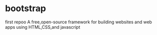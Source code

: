# bootstrap
first repoo
A free,open-source framework for building websites and web apps using HTML,CSS,and javascript
